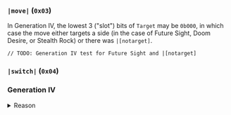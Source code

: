 


### `|move|` (`0x03`)

In Generation IV, the lowest 3 ("slot") bits of `Target` may be `0b000`, in which case the move
either targets a side (in the case of Future Sight, Doom Desire, or Stealth Rock) or there was
`|[notarget]`.

```zig
// TODO: Generation IV test for Future Sight and |[notarget]
```

### `|switch|` (`0x04`)

### Generation IV

<details><summary>Reason</summary>

| Raw    | Description           |
| ------ | --------------------- |
| `0x00` | None                  |
| `0x01` | `\|[from] Baton Pass` |
| `0x01` | `\|[from] U-turn`     |
</details>